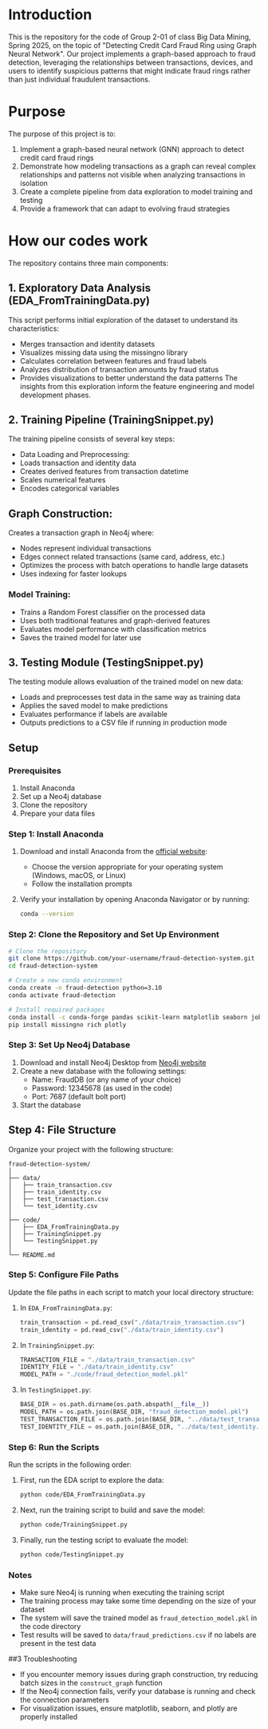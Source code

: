 # Introduction
This is the repository for the code of Group 2-01 of class Big Data Mining, Spring 2025, on the topic of "Detecting Credit Card Fraud Ring using Graph Neural Network". Our project implements a graph-based approach to fraud detection, leveraging the relationships between transactions, devices, and users to identify suspicious patterns that might indicate fraud rings rather than just individual fraudulent transactions.

# Purpose
The purpose of this project is to:
1. Implement a graph-based neural network (GNN) approach to detect credit card fraud rings
2. Demonstrate how modeling transactions as a graph can reveal complex relationships and patterns not visible when analyzing transactions in isolation
3. Create a complete pipeline from data exploration to model training and testing
4. Provide a framework that can adapt to evolving fraud strategies

# How our codes work
The repository contains three main components:
## 1. Exploratory Data Analysis (EDA_FromTrainingData.py)
This script performs initial exploration of the dataset to understand its characteristics:
- Merges transaction and identity datasets
- Visualizes missing data using the missingno library
- Calculates correlation between features and fraud labels
- Analyzes distribution of transaction amounts by fraud status
- Provides visualizations to better understand the data patterns
The insights from this exploration inform the feature engineering and model development phases.
## 2. Training Pipeline (TrainingSnippet.py)
The training pipeline consists of several key steps:

- Data Loading and Preprocessing:
- Loads transaction and identity data
- Creates derived features from transaction datetime
- Scales numerical features
- Encodes categorical variables


## Graph Construction:

Creates a transaction graph in Neo4j where:

- Nodes represent individual transactions
- Edges connect related transactions (same card, address, etc.)
- Optimizes the process with batch operations to handle large datasets
- Uses indexing for faster lookups


### Model Training:
- Trains a Random Forest classifier on the processed data
- Uses both traditional features and graph-derived features
- Evaluates model performance with classification metrics
- Saves the trained model for later use

## 3. Testing Module (TestingSnippet.py)
The testing module allows evaluation of the trained model on new data:

- Loads and preprocesses test data in the same way as training data
- Applies the saved model to make predictions
- Evaluates performance if labels are available
- Outputs predictions to a CSV file if running in production mode

## Setup
### Prerequisites

1. Install Anaconda
2. Set up a Neo4j database
3. Clone the repository
4. Prepare your data files

### Step 1: Install Anaconda

1. Download and install Anaconda from the [official website](https://www.anaconda.com/download):
   - Choose the version appropriate for your operating system (Windows, macOS, or Linux)
   - Follow the installation prompts

2. Verify your installation by opening Anaconda Navigator or by running:
   ```bash
   conda --version
   ```

### Step 2: Clone the Repository and Set Up Environment

```bash
# Clone the repository
git clone https://github.com/your-username/fraud-detection-system.git
cd fraud-detection-system

# Create a new conda environment
conda create -n fraud-detection python=3.10
conda activate fraud-detection

# Install required packages
conda install -c conda-forge pandas scikit-learn matplotlib seaborn joblib py2neo
pip install missingno rich plotly
```

### Step 3: Set Up Neo4j Database

1. Download and install Neo4j Desktop from [Neo4j website](https://neo4j.com/download/)
2. Create a new database with the following settings:
   - Name: FraudDB (or any name of your choice)
   - Password: 12345678 (as used in the code)
   - Port: 7687 (default bolt port)
3. Start the database

## Step 4: File Structure

Organize your project with the following structure:

```
fraud-detection-system/
│
├── data/
│   ├── train_transaction.csv
│   ├── train_identity.csv
│   ├── test_transaction.csv
│   └── test_identity.csv
│
├── code/
│   ├── EDA_FromTrainingData.py
│   ├── TrainingSnippet.py
│   └── TestingSnippet.py
│
└── README.md
```

### Step 5: Configure File Paths

Update the file paths in each script to match your local directory structure:

1. In `EDA_FromTrainingData.py`:
   ```python
   train_transaction = pd.read_csv("./data/train_transaction.csv")
   train_identity = pd.read_csv("./data/train_identity.csv")
   ```

2. In `TrainingSnippet.py`:
   ```python
   TRANSACTION_FILE = "./data/train_transaction.csv"
   IDENTITY_FILE = "./data/train_identity.csv"
   MODEL_PATH = "./code/fraud_detection_model.pkl"
   ```

3. In `TestingSnippet.py`:
   ```python
   BASE_DIR = os.path.dirname(os.path.abspath(__file__))
   MODEL_PATH = os.path.join(BASE_DIR, "fraud_detection_model.pkl")
   TEST_TRANSACTION_FILE = os.path.join(BASE_DIR, "../data/test_transaction.csv")
   TEST_IDENTITY_FILE = os.path.join(BASE_DIR, "../data/test_identity.csv")
   ```

### Step 6: Run the Scripts

Run the scripts in the following order:

1. First, run the EDA script to explore the data:
   ```bash
   python code/EDA_FromTrainingData.py
   ```

2. Next, run the training script to build and save the model:
   ```bash
   python code/TrainingSnippet.py
   ```

3. Finally, run the testing script to evaluate the model:
   ```bash
   python code/TestingSnippet.py
   ```

### Notes

- Make sure Neo4j is running when executing the training script
- The training process may take some time depending on the size of your dataset
- The system will save the trained model as `fraud_detection_model.pkl` in the code directory
- Test results will be saved to `data/fraud_predictions.csv` if no labels are present in the test data

##3 Troubleshooting

- If you encounter memory issues during graph construction, try reducing batch sizes in the `construct_graph` function
- If the Neo4j connection fails, verify your database is running and check the connection parameters
- For visualization issues, ensure matplotlib, seaborn, and plotly are properly installed

